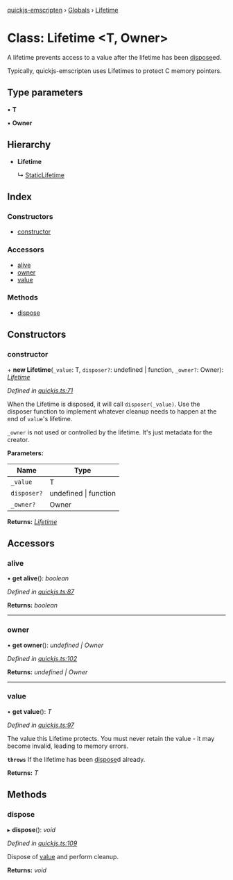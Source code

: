 [quickjs-emscripten](../README.md) › [Globals](../globals.md) › [Lifetime](lifetime.md)

# Class: Lifetime <**T, Owner**>

A lifetime prevents access to a value after the lifetime has been
[dispose](lifetime.md#dispose)ed.

Typically, quickjs-emscripten uses Lifetimes to protect C memory pointers.

## Type parameters

▪ **T**

▪ **Owner**

## Hierarchy

* **Lifetime**

  ↳ [StaticLifetime](staticlifetime.md)

## Index

### Constructors

* [constructor](lifetime.md#constructor)

### Accessors

* [alive](lifetime.md#alive)
* [owner](lifetime.md#owner)
* [value](lifetime.md#value)

### Methods

* [dispose](lifetime.md#dispose)

## Constructors

###  constructor

\+ **new Lifetime**(`_value`: T, `disposer?`: undefined | function, `_owner?`: Owner): *[Lifetime](lifetime.md)*

*Defined in [quickjs.ts:71](https://github.com/justjake/quickjs-emscripten/blob/master/ts/quickjs.ts#L71)*

When the Lifetime is disposed, it will call `disposer(_value)`. Use the
disposer function to implement whatever cleanup needs to happen at the end
of `value`'s lifetime.

`_owner` is not used or controlled by the lifetime. It's just metadata for
the creator.

**Parameters:**

Name | Type |
------ | ------ |
`_value` | T |
`disposer?` | undefined &#124; function |
`_owner?` | Owner |

**Returns:** *[Lifetime](lifetime.md)*

## Accessors

###  alive

• **get alive**(): *boolean*

*Defined in [quickjs.ts:87](https://github.com/justjake/quickjs-emscripten/blob/master/ts/quickjs.ts#L87)*

**Returns:** *boolean*

___

###  owner

• **get owner**(): *undefined | Owner*

*Defined in [quickjs.ts:102](https://github.com/justjake/quickjs-emscripten/blob/master/ts/quickjs.ts#L102)*

**Returns:** *undefined | Owner*

___

###  value

• **get value**(): *T*

*Defined in [quickjs.ts:97](https://github.com/justjake/quickjs-emscripten/blob/master/ts/quickjs.ts#L97)*

The value this Lifetime protects. You must never retain the value - it
may become invalid, leading to memory errors.

**`throws`** If the lifetime has been [dispose](lifetime.md#dispose)d already.

**Returns:** *T*

## Methods

###  dispose

▸ **dispose**(): *void*

*Defined in [quickjs.ts:109](https://github.com/justjake/quickjs-emscripten/blob/master/ts/quickjs.ts#L109)*

Dispose of [value](lifetime.md#value) and perform cleanup.

**Returns:** *void*
